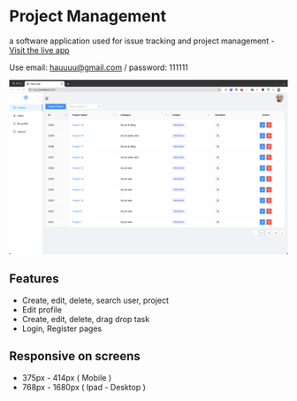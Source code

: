# Project Management
a software application used for issue tracking and project management -
<a href="https://petpm.vercel.app/login">Visit the live app</a>

Use email: hauuuu@gmail.com / password: 111111

![Screenshot](./assets/Demo.png)

## Features
- Create, edit, delete, search user, project
- Edit profile
- Create, edit, delete, drag drop task
- Login, Register pages

## Responsive on screens
- 375px - 414px ( Mobile )
- 768px - 1680px ( Ipad - Desktop )